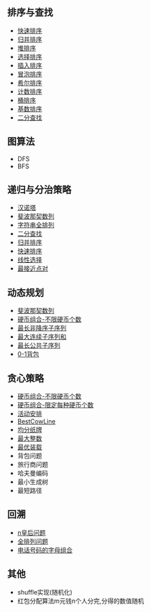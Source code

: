 
##   排序与查找
+   [快速排序](https://github.com/96189/xteam/blob/master/%E7%AE%97%E6%B3%95/go/sort.go)
+   [归并排序](https://github.com/96189/xteam/blob/master/%E7%AE%97%E6%B3%95/go/sort.go)
+   [堆排序](https://github.com/96189/xteam/blob/master/%E7%AE%97%E6%B3%95/go/sort.go)
+   [选择排序](https://github.com/96189/xteam/tree/master/%E7%AE%97%E6%B3%95/go/sort.go)
+   [插入排序](https://github.com/96189/xteam/tree/master/%E7%AE%97%E6%B3%95/go/sort.go)
+   [冒泡排序](https://github.com/96189/xteam/tree/master/%E7%AE%97%E6%B3%95/go/sort.go)
+   [希尔排序](https://github.com/96189/xteam/blob/master/%E7%AE%97%E6%B3%95/cpp/sort/sort.h)
+   [计数排序](https://github.com/96189/xteam/blob/master/%E7%AE%97%E6%B3%95/cpp/sort/sort.h)
+   [桶排序](https://github.com/96189/xteam/blob/master/%E7%AE%97%E6%B3%95/cpp/sort/sort.h)
+   [基数排序](https://github.com/96189/xteam/blob/master/%E7%AE%97%E6%B3%95/cpp/sort/sort.h)
+   [二分查找](https://github.com/96189/xteam/tree/master/%E7%AE%97%E6%B3%95/go/search.go)

## 图算法
+   DFS
+   BFS
## 递归与分治策略
+   [汉诺塔](https://github.com/96189/xteam/blob/master/%E7%AE%97%E6%B3%95/go/recursive.go)
+   [斐波那契数列](https://github.com/96189/xteam/blob/master/%E7%AE%97%E6%B3%95/go/recursive.go)
+   [字符串全排列](https://github.com/96189/xteam/blob/master/%E7%AE%97%E6%B3%95/go/recursive.go)
+   [二分查找](https://github.com/96189/xteam/blob/master/%E7%AE%97%E6%B3%95/go/recursive.go)
+   [归并排序](https://github.com/96189/xteam/blob/master/%E7%AE%97%E6%B3%95/go/recursive.go)
+   [快速排序](https://github.com/96189/xteam/blob/master/%E7%AE%97%E6%B3%95/go/recursive.go)
+   [线性选择](https://github.com/96189/xteam/blob/master/%E7%AE%97%E6%B3%95/go/recursive.go)
+   [最接近点对](https://github.com/96189/xteam/blob/master/%E7%AE%97%E6%B3%95/go/recursive.go)

## 动态规划
+   [斐波那契数列](https://github.com/96189/xteam/blob/master/%E7%AE%97%E6%B3%95/go/dp.go)
+   [硬币组合-不限硬币个数](https://github.com/96189/xteam/blob/master/%E7%AE%97%E6%B3%95/go/dp.go)
+   [最长非降序子序列](https://github.com/96189/xteam/blob/master/%E7%AE%97%E6%B3%95/go/dp.go)
+   [最大连续子序列和](https://github.com/96189/xteam/blob/master/%E7%AE%97%E6%B3%95/go/dp.go)
+   [最长公共子序列](https://github.com/96189/xteam/blob/master/%E7%AE%97%E6%B3%95/go/dp.go)
+   [0-1背包](https://github.com/96189/xteam/blob/master/%E7%AE%97%E6%B3%95/go/dp.go)


##   贪心策略
+   [硬币组合-不限硬币个数](https://github.com/96189/xteam/blob/master/%E7%AE%97%E6%B3%95/go/greedy.go)
+   [硬币组合-限定每种硬币个数](https://github.com/96189/xteam/blob/master/%E7%AE%97%E6%B3%95/go/greedy.go)
+   [活动安排](https://github.com/96189/xteam/blob/master/%E7%AE%97%E6%B3%95/go/greedy.go)
+   [BestCowLine](https://github.com/96189/xteam/blob/master/%E7%AE%97%E6%B3%95/go/greedy.go)
+   [均分纸牌](https://github.com/96189/xteam/blob/master/%E7%AE%97%E6%B3%95/go/greedy.go)
+   [最大整数](https://github.com/96189/xteam/blob/master/%E7%AE%97%E6%B3%95/go/greedy.go)
+   [最优装载](https://github.com/96189/xteam/blob/master/%E7%AE%97%E6%B3%95/go/greedy.go)
+   背包问题
+   旅行商问题
+   哈夫曼编码
+   最小生成树
+   最短路径

##   回溯
+   [n皇后问题](https://github.com/96189/xteam/blob/master/%E7%AE%97%E6%B3%95/go/backtracking.go)
+   [全排列问题](https://github.com/96189/xteam/blob/master/%E7%AE%97%E6%B3%95/go/backtracking.go)
+   [电话号码的字母组合](https://github.com/96189/xteam/blob/master/%E7%AE%97%E6%B3%95/go/backtracking.go)

##   其他
+   shuffle实现(随机化)
+   红包分配算法m元钱n个人分完,分得的数值随机

